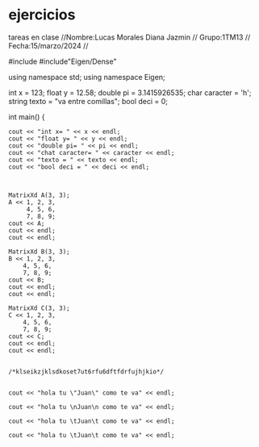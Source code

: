 # ejercicios
tareas en clase
//Nombre:Lucas Morales Diana Jazmin 
// Grupo:1TM13
// Fecha:15/marzo/2024
//

#include <iostream>
#include"Eigen/Dense"

using namespace std;
using namespace Eigen;


int x = 123;
float y = 12.58;
double pi = 3.1415926535;
char caracter = 'h';
string texto = "va entre comillas";
bool deci = 0;



int main()
{
    
    cout << "int x= " << x << endl;
    cout << "float y= " << y << endl;
    cout << "double pi= " << pi << endl;
    cout << "chat caracter= " << caracter << endl;
    cout << "texto = " << texto << endl;
    cout << "bool deci = " << deci << endl;



    MatrixXd A(3, 3);
    A << 1, 2, 3, 
         4, 5, 6, 
         7, 8, 9;   
    cout << A;
    cout << endl;
    cout << endl;

    MatrixXd B(3, 3);
    B << 1, 2, 3,
        4, 5, 6,
        7, 8, 9;    
    cout << B;
    cout << endl;
    cout << endl;

    MatrixXd C(3, 3);
    C << 1, 2, 3,
        4, 5, 6,
        7, 8, 9;
    cout << C;
    cout << endl;
    cout << endl;


    /*klseikzjklsdkoset7ut6rfu6dftfdrfujhjkio*/


    cout << "hola tu \"Juan\" como te va" << endl; 

    cout << "hola tu \nJuan\n como te va" << endl;

    cout << "hola tu \tJuan\t como te va" << endl;

    cout << "hola tu \tJuan\t como te va" << endl;
